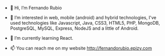 - 👋 Hi, I’m Fernando Rubio
- 👀 I’m interested in web, mobile (android) and hybrid technologies,  I've used technologies like Javascript, Java, CSS3, HTML5, PHP, MongoDB, PostgreSQL, MySQL, Express, NodeJS and a little of Android.
- 🌱 I’m currently learning React.

- 📫 You can reach me on my website http://fernandorubio.epizy.com

<!---
FernandoRub13/FernandoRub13 is a ✨ special ✨ repository because its `README.md` (this file) appears on your GitHub profile.
You can click the Preview link to take a look at your changes.
--->
